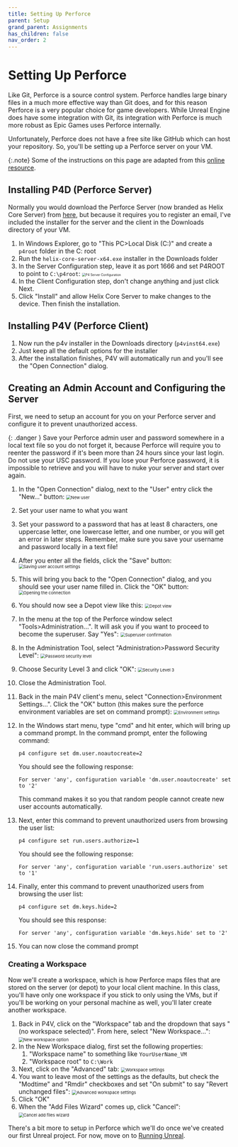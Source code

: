 ```yaml
---
title: Setting Up Perforce
parent: Setup
grand_parent: Assignments
has_children: false
nav_order: 2
---
```


# Setting Up Perforce

Like Git, Perforce is a source control system. Perforce handles large binary files in a much more effective way than Git does, and for this reason Perforce is a very popular choice for game developers. While Unreal Engine does have some integration with Git, its integration with Perforce is much more robust as Epic Games uses Perforce internally.

Unfortunately, Perforce does not have a free site like GitHub which can host your repository. So, you'll be setting up a Perforce server on your VM.

{:.note}
Some of the instructions on this page are adapted from this [online resource](https://allarsblog.com/2017/04/05/populating-perforce-with-an-unreal-engine-source-build/).

## Installing P4D (Perforce Server)

Normally you would download the Perforce Server (now branded as Helix Core Server) from [here](https://www.perforce.com/downloads), but because it requires you to register an email, I've included the installer for the server and the client in the Downloads directory of your VM.

1. In Windows Explorer, go to "This PC>Local Disk (C:)" and create a `p4root` folder in the C: root
2. Run the `helix-core-server-x64.exe` installer in the Downloads folder
3. In the Server Configuration step, leave it as port 1666 and set P4ROOT to point to `C:\p4root`:
   <img src="images/00/2.png" alt="P4 Server Configuration" style="zoom: 50%;" />
4. In the Client Configuration step, don't change anything and just click Next.
5. Click "Install" and allow Helix Core Server to make changes to the device. Then finish the installation.

## Installing P4V (Perforce Client)

1. Now run the p4v installer in the Downloads directory (`p4vinst64.exe`)
2. Just keep all the default options for the installer
3. After the installation finishes, P4V will automatically run and you'll see the "Open Connection" dialog.

## Creating an Admin Account and Configuring the Server

First, we need to setup an account for you on your Perforce server and configure it to prevent unauthorized access.

{: .danger }
Save your Perforce admin user and password somewhere in a local text file so you do not forget it, because Perforce will require you to reenter the password if it's been more than 24 hours since your last login. Do not use your USC password. If you lose your Perforce password, it is impossible to retrieve and you will have to nuke your server and start over again.

1. In the "Open Connection" dialog, next to the "User" entry click the "New..." button:
   <img src="images/00/5.png" alt="New user" style="zoom:67%;" />

3. Set your user name to what you want

4. Set your password to a password that has at least 8 characters, one uppercase letter, one lowercase letter, and one number, or you will get an error in later steps. Remember, make sure you save your username and password locally in a text file!

4. After you enter all the fields, click the "Save" button:
   <img src="images/00/6.png" alt="Saving user account settings" style="zoom:67%;" />

5. This will bring you back to the "Open Connection" dialog, and you should see your user name filled in. Click the "OK" button:
   <img src="images/00/7.png" alt="Opening the connection" style="zoom:67%;" />

6. You should now see a Depot view like this:
   <img src="images/00/8.png" alt="Depot view" style="zoom:67%;" />

7. In the menu at the top of the Perforce window select "Tools>Administration...". It will ask you if you want to proceed to become the superuser. Say "Yes":
   <img src="images/00/9.png" alt="Superuser confirmation" style="zoom:67%;" />

8. In the Administration Tool, select "Administration>Password Security Level":
   <img src="images/00/10.png" alt="Password security level" style="zoom:67%;" />

9. Choose Security Level 3 and click "OK":
   <img src="images/00/11.png" alt="Security Level 3" style="zoom:67%;" />

11. Close the Administration Tool.

11. Back in the main P4V client's menu, select "Connection>Environment Settings...". Click the "OK" button (this makes sure the perforce environment variables are set on command prompt):
    <img src="images/00/12.png" alt="Environment settings" style="zoom:67%;" />

13. In the Windows start menu, type "cmd" and hit enter, which will bring up a command prompt. In the command prompt, enter the following command:
    ```
    p4 configure set dm.user.noautocreate=2
    ```

    You should see the following response:
    ```
    For server 'any', configuration variable 'dm.user.noautocreate' set to '2'
    ```

    This command makes it so you that random people cannot create new user accounts automatically.

14. Next, enter this command to prevent unauthorized users from browsing the user list:
    ```
    p4 configure set run.users.authorize=1
    ```

    You should see the following response:
    ```
    For server 'any', configuration variable 'run.users.authorize' set to '1'
    ```

15. Finally, enter this command to prevent unauthorized users from browsing the user list:
    ```
    p4 configure set dm.keys.hide=2
    ```

    You should see this response:
    ```
    For server 'any', configuration variable 'dm.keys.hide' set to '2'
    ```

16. You can now close the command prompt

### Creating a Workspace

Now we'll create a workspace, which is how Perforce maps files that are stored on the server (or depot) to your local client machine. In this class, you'll have only one workspace if you stick to only using the VMs, but if you'll be working on your personal machine as well, you'll later create another workspace.

1. Back in P4V, click on the "Workspace" tab and the dropdown that says "(no workspace selected)". From here, select "New Workspace...":
   <img src="images/00/13.png" alt="New workspace option" style="zoom:67%;" />
2. In the New Workspace dialog, first set the following properties:
   1. "Workspace name" to something like `YourUserName_VM`
   2. "Workspace root" to `C:\Work`
3. Next, click on the "Advanced" tab:
   <img src="images/00/14.png" alt="Workspace settings" style="zoom:67%;" />
4. You want to leave most of the settings as the defaults, but check the "Modtime" and "Rmdir" checkboxes and set "On submit" to say "Revert unchanged files":
   <img src="images/00/15.png" alt="Advanced workspace settings" style="zoom:67%;" />
5. Click "OK"
6. When the "Add Files Wizard" comes up, click "Cancel":
   <img src="images/00/16.png" alt="Cancel add files wizard" style="zoom:67%;" />

There's a bit more to setup in Perforce which we'll do once we've created our first Unreal project. For now, move on to [Running Unreal](00-03.html).
